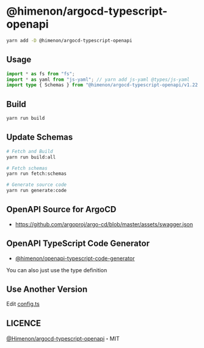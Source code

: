 # @himenon/argocd-typescript-openapi

```bash
yarn add -D @himenon/argocd-typescript-openapi
```

## Usage

```ts
import * as fs from "fs";
import * as yaml from "js-yaml"; // yarn add js-yaml @types/js-yaml
import type { Schemas } from "@himenon/argocd-typescript-openapi/v1.22.3";
```

## Build

```ts
yarn run build
```

## Update Schemas

```bash
# Fetch and Build
yarn run build:all

# Fetch schemas
yarn run fetch:schemas

# Generate source code
yarn run generate:code
```

## OpenAPI Source for ArgoCD

- <https://github.com/argoproj/argo-cd/blob/master/assets/swagger.json>

## OpenAPI TypeScript Code Generator

- [@himenon/openapi-typescript-code-generator](https://github.com/Himenon/openapi-typescript-code-generator)

You can also just use the type definition

## Use Another Version

Edit [config.ts](./scripts/config.ts)

## LICENCE

[@Himenon/argocd-typescript-openapi](https://github.com/Himenon/argocd-typescript-openapi)・MIT
